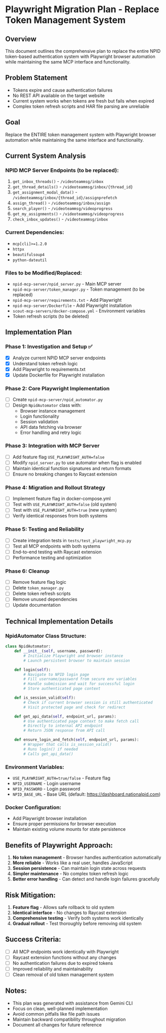 # Playwright Migration Plan - Replace Token Management System

## Overview
This document outlines the comprehensive plan to replace the entire NPID token-based authentication system with Playwright browser automation while maintaining the same MCP interface and functionality.

## Problem Statement
- Tokens expire and cause authentication failures
- No REST API available on the target website
- Current system works when tokens are fresh but fails when expired
- Complex token refresh scripts and HAR file parsing are unreliable

## Goal
Replace the ENTIRE token management system with Playwright browser automation while maintaining the same interface and functionality.

## Current System Analysis

### NPID MCP Server Endpoints (to be replaced):
1. `get_inbox_threads()` - `/videoteammsg/inbox`
2. `get_thread_details()` - `/videoteammsg/inbox/{thread_id}`
3. `get_assignment_modal_data()` - `/videoteammsg/inbox/{thread_id}/assignprefetch`
4. `assign_thread()` - `/videoteammsg/inbox/assign`
5. `search_player()` - `/videoteammsg/videoprogress`
6. `get_my_assignments()` - `/videoteammsg/videoprogress`
7. `check_inbox_updates()` - `/videoteammsg/inbox`

### Current Dependencies:
- `mcp[cli]>=1.2.0`
- `httpx`
- `beautifulsoup4`
- `python-dateutil`

### Files to be Modified/Replaced:
- `npid-mcp-server/npid_server.py` - Main MCP server
- `npid-mcp-server/token_manager.py` - Token management (to be replaced)
- `npid-mcp-server/requirements.txt` - Add Playwright
- `npid-mcp-server/Dockerfile` - Add Playwright installation
- `scout-mcp-servers/docker-compose.yml` - Environment variables
- Token refresh scripts (to be deleted)

## Implementation Plan

### Phase 1: Investigation and Setup ✅
- [x] Analyze current NPID MCP server endpoints
- [x] Understand token refresh logic
- [x] Add Playwright to requirements.txt
- [x] Update Dockerfile for Playwright installation

### Phase 2: Core Playwright Implementation
- [ ] Create `npid-mcp-server/npid_automator.py`
- [ ] Design `NpidAutomator` class with:
  - Browser instance management
  - Login functionality
  - Session validation
  - API data fetching via browser
  - Error handling and retry logic

### Phase 3: Integration with MCP Server
- [ ] Add feature flag `USE_PLAYWRIGHT_AUTH=false`
- [ ] Modify `npid_server.py` to use automator when flag is enabled
- [ ] Maintain identical function signatures and return formats
- [ ] Ensure no breaking changes to Raycast extension

### Phase 4: Migration and Rollout Strategy
- [ ] Implement feature flag in docker-compose.yml
- [ ] Test with `USE_PLAYWRIGHT_AUTH=false` (old system)
- [ ] Test with `USE_PLAYWRIGHT_AUTH=true` (new system)
- [ ] Verify identical responses from both systems

### Phase 5: Testing and Reliability
- [ ] Create integration tests in `tests/test_playwright_mcp.py`
- [ ] Test all MCP endpoints with both systems
- [ ] End-to-end testing with Raycast extension
- [ ] Performance testing and optimization

### Phase 6: Cleanup
- [ ] Remove feature flag logic
- [ ] Delete `token_manager.py`
- [ ] Delete token refresh scripts
- [ ] Remove unused dependencies
- [ ] Update documentation

## Technical Implementation Details

### NpidAutomator Class Structure:
```python
class NpidAutomator:
    def __init__(self, username, password):
        # Initialize Playwright and browser instance
        # Launch persistent browser to maintain session

    def login(self):
        # Navigate to NPID login page
        # Fill username/password from secure env variables
        # Handle submission and wait for successful login
        # Store authenticated page context

    def is_session_valid(self):
        # Check if current browser session is still authenticated
        # Visit protected page and check for redirect

    def get_api_data(self, endpoint_url, params):
        # Use authenticated page context to make fetch call
        # Directly to internal API endpoint
        # Return JSON response from API call

    def ensure_login_and_fetch(self, endpoint_url, params):
        # Wrapper that calls is_session_valid()
        # Runs login() if needed
        # Calls get_api_data()
```

### Environment Variables:
- `USE_PLAYWRIGHT_AUTH=true/false` - Feature flag
- `NPID_USERNAME` - Login username
- `NPID_PASSWORD` - Login password
- `NPID_BASE_URL` - Base URL (default: https://dashboard.nationalpid.com)

### Docker Configuration:
- Add Playwright browser installation
- Ensure proper permissions for browser execution
- Maintain existing volume mounts for state persistence

## Benefits of Playwright Approach:
1. **No token management** - Browser handles authentication automatically
2. **More reliable** - Works like a real user, handles JavaScript
3. **Session persistence** - Can maintain login state across requests
4. **Simpler maintenance** - No complex token refresh logic
5. **Better error handling** - Can detect and handle login failures gracefully

## Risk Mitigation:
1. **Feature flag** - Allows safe rollback to old system
2. **Identical interface** - No changes to Raycast extension
3. **Comprehensive testing** - Verify both systems work identically
4. **Gradual rollout** - Test thoroughly before removing old system

## Success Criteria:
- [ ] All MCP endpoints work identically with Playwright
- [ ] Raycast extension functions without any changes
- [ ] No authentication failures due to expired tokens
- [ ] Improved reliability and maintainability
- [ ] Clean removal of old token management system

## Notes:
- This plan was generated with assistance from Gemini CLI
- Focus on clean, well-planned implementation
- Avoid common pitfalls like file path issues
- Maintain backward compatibility throughout migration
- Document all changes for future reference
